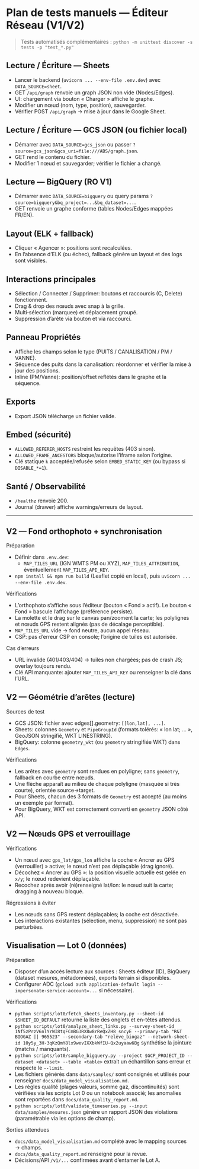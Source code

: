 # Plan de tests manuels — Éditeur Réseau (V1/V2)

> Tests automatisés complémentaires : `python -m unittest discover -s tests -p "test_*.py"`

## Lecture / Écriture — Sheets
- Lancer le backend (`uvicorn ... --env-file .env.dev`) avec `DATA_SOURCE=sheet`.
- GET `/api/graph` renvoie un graph JSON non vide (Nodes/Edges).
- UI: chargement via bouton « Charger » affiche le graphe.
- Modifier un nœud (nom, type, position), sauvegarder.
- Vérifier POST `/api/graph` → mise à jour dans le Google Sheet.

## Lecture / Écriture — GCS JSON (ou fichier local)
- Démarrer avec `DATA_SOURCE=gcs_json` ou passer `?source=gcs_json&gcs_uri=file:///ABS/graph.json`.
- GET rend le contenu du fichier.
- Modifier 1 nœud et sauvegarder; vérifier le fichier a changé.

## Lecture — BigQuery (RO V1)
- Démarrer avec `DATA_SOURCE=bigquery` ou query params `?source=bigquery&bq_project=...&bq_dataset=...`.
- GET renvoie un graphe conforme (tables Nodes/Edges mappées FR/EN).

## Layout (ELK + fallback)
- Cliquer « Agencer »: positions sont recalculées.
- En l’absence d’ELK (ou échec), fallback génère un layout et des logs sont visibles.

## Interactions principales
- Sélection / Connecter / Supprimer: boutons et raccourcis (C, Delete) fonctionnent.
- Drag & drop des nœuds avec snap à la grille.
- Multi‑sélection (marquee) et déplacement groupé.
- Suppression d’arête via bouton et via raccourci.

## Panneau Propriétés
- Affiche les champs selon le type (PUITS / CANALISATION / PM / VANNE).
- Séquence des puits dans la canalisation: réordonner et vérifier la mise à jour des positions.
- Inline (PM/Vanne): position/offset reflétés dans le graphe et la séquence.

## Exports
- Export JSON télécharge un fichier valide.

## Embed (sécurité)
- `ALLOWED_REFERER_HOSTS` restreint les requêtes (403 sinon).
- `ALLOWED_FRAME_ANCESTORS` bloque/autorise l’iframe selon l’origine.
- Clé statique `k` acceptée/refusée selon `EMBED_STATIC_KEY` (ou bypass si `DISABLE_*=1`).

## Santé / Observabilité
- `/healthz` renvoie 200.
- Journal (drawer) affiche warnings/erreurs de layout.

---

## V2 — Fond orthophoto + synchronisation

Préparation
- Définir dans `.env.dev`:
  - `MAP_TILES_URL` (IGN WMTS PM ou XYZ), `MAP_TILES_ATTRIBUTION`, éventuellement `MAP_TILES_API_KEY`.
- `npm install && npm run build` (Leaflet copié en local), puis `uvicorn ... --env-file .env.dev`.

Vérifications
- L’orthophoto s’affiche sous l’éditeur (bouton « Fond » actif). Le bouton « Fond » bascule l’affichage (préférence persiste).
- La molette et le drag sur le canvas pan/zooment la carte; les polylignes et nœuds GPS restent alignés (pas de décalage perceptible).
- `MAP_TILES_URL` vide → fond neutre, aucun appel réseau.
- CSP: pas d’erreur CSP en console; l’origine de tuiles est autorisée.

Cas d’erreurs
- URL invalide (401/403/404) → tuiles non chargées; pas de crash JS; overlay toujours rendu.
- Clé API manquante: ajouter `MAP_TILES_API_KEY` ou renseigner la clé dans l’URL.

## V2 — Géométrie d’arêtes (lecture)

Sources de test
- GCS JSON: fichier avec edges[].geometry: `[[lon,lat], ...]`.
- Sheets: colonnes `Geometry` et `PipeGroupId` (formats tolérés: « lon lat; … », GeoJSON stringifié, WKT LINESTRING).
- BigQuery: colonne `geometry_wkt` (ou `geometry` stringifiée WKT) dans `Edges`.

Vérifications
- Les arêtes avec `geometry` sont rendues en polyligne; sans `geometry`, fallback en courbe entre nœuds.
- Une flèche apparaît au milieu de chaque polyligne (masquée si très courte), orientée source→target.
- Pour Sheets, chacun des 3 formats de `Geometry` est accepté (au moins un exemple par format).
- Pour BigQuery, WKT est correctement converti en `geometry` JSON côté API.

## V2 — Nœuds GPS et verrouillage

Vérifications
- Un nœud avec `gps_lat/gps_lon` affiche la coche « Ancrer au GPS (verrouiller) » active; le nœud n’est pas déplaçable (drag ignoré).
- Décochez « Ancrer au GPS »: la position visuelle actuelle est gelée en `x/y`; le nœud redevient déplaçable.
- Recochez après avoir (ré)renseigné lat/lon: le nœud suit la carte; dragging à nouveau bloqué.

Régressions à éviter
- Les nœuds sans GPS restent déplaçables; la coche est désactivée.
- Les interactions existantes (sélection, menu, suppression) ne sont pas perturbées.

## Visualisation — Lot 0 (données)

Préparation
- Disposer d’un accès lecture aux sources : Sheets éditeur (ID), BigQuery (dataset mesures, métadonnées), exports terrain si disponibles.
- Configurer ADC (`gcloud auth application-default login --impersonate-service-account=...` si nécessaire).

Vérifications
- `python scripts/lot0/fetch_sheets_inventory.py --sheet-id $SHEET_ID_DEFAULT` retourne la liste des onglets et en-têtes attendus.
- `python scripts/lot0/analyze_sheet_links.py --survey-sheet-id 1Nf5zPrzV6nlYrWI8tqFCmBG3RX8w8rReQxZH8_sncyE --primary-tab "R&T BIOGAZ || 965523" --secondary-tab "releve_biogaz" --network-sheet-id 10y5y_3H-3qKzQmY8lx9wevIXXbkWfIU-Qx2uyaaw6Bg` synthétise la jointure (matchs / manquants).
- `python scripts/lot0/sample_bigquery.py --project $GCP_PROJECT_ID --dataset <dataset> --table <table>` extrait un échantillon sans erreur et respecte le `--limit`.
- Les fichiers générés dans `data/samples/` sont consignés et utilisés pour renseigner `docs/data_model_visualisation.md`.
- Les règles qualité (plages valeurs, somme gaz, discontinuités) sont vérifiées via les scripts Lot 0 ou un notebook associé; les anomalies sont reportées dans `docs/data_quality_report.md`.
- `python scripts/lot0/validate_timeseries.py --input data/samples/mesures.json` génère un rapport JSON des violations (paramétrable via les options de champ).

Sorties attendues
- `docs/data_model_visualisation.md` complété avec le mapping sources → champs.
- `docs/data_quality_report.md` renseigné pour la revue.
- Décisions/API `/v1/...` confirmées avant d’entamer le Lot A.

